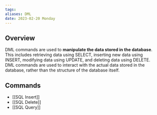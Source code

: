 ```yaml
---
tags: 
aliases: DML
date: 2023-02-20 Monday
---
```

## Overview
DML commands are used to **manipulate the data stored in the database**. This includes retrieving data using SELECT, inserting new data using INSERT, modifying data using UPDATE, and deleting data using DELETE. DML commands are used to interact with the actual data stored in the database, rather than the structure of the database itself.

## Commands
- [[SQL Insert]] 
- [[SQL Delete]]
- [[SQL Query]]

